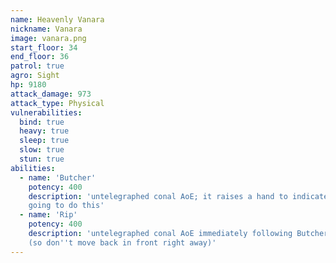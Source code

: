 ```yaml
---
name: Heavenly Vanara
nickname: Vanara
image: vanara.png
start_floor: 34
end_floor: 36
patrol: true
agro: Sight
hp: 9180
attack_damage: 973
attack_type: Physical
vulnerabilities:
  bind: true
  heavy: true
  sleep: true
  slow: true
  stun: true
abilities:
  - name: 'Butcher'
    potency: 400
    description: 'untelegraphed conal AoE; it raises a hand to indicate it''s
    going to do this'
  - name: 'Rip'
    potency: 400
    description: 'untelegraphed conal AoE immediately following Butcher
    (so don''t move back in front right away)'
---
```

